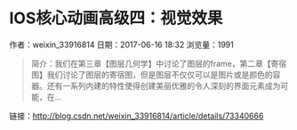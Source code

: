 # IOS核心动画高级四：视觉效果
作者：weixin_33916814
日期：2017-06-16 18:32
浏览量：1991
> 简介：我们在第三章【图层几何学】中讨论了图层的frame，第二章【寄宿图】我们讨论了图层的寄宿图，但是图层不仅仅可以是图片或是颜色的容器。还有一系列内建的特性使得创建美丽优雅的令人深刻的界面元素成为可能，在...

 链接：http://blog.csdn.net/weixin_33916814/article/details/73340666
